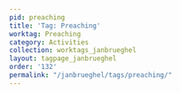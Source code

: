 ```yaml
---
pid: preaching
title: 'Tag: Preaching'
worktag: Preaching
category: Activities
collection: worktags_janbrueghel
layout: tagpage_janbrueghel
order: '132'
permalink: "/janbrueghel/tags/preaching/"
---
```

